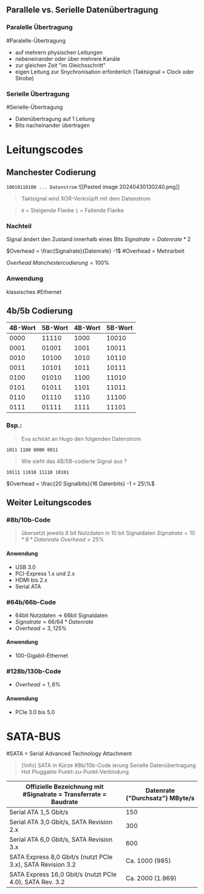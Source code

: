 ## Parallele vs. Serielle Datenübertragung

### Paralelle Übertragung
#Paralelle-Übertragung
* auf mehrern physischen Leitungen
* nebeneinander oder über mehrere Kanäle
* zur gleichen Zeit "im Gleichsschritt"
* eigen Leitung zur Snychronisation erforderlich (Taktsignal = Clock oder Strobe)
### Serielle Übertragung
#Serielle-Übertragung
- Datenübertragung auf 1 Leitung
- Bits nacheinander übertragen

# Leitungscodes
## Manchester Codierung
```10010110100 ... Datenstrom```
![[Pasted image 20240430130240.png]]
> Taktsignal  wird XOR-Verknüpft mit dem Datenstrom

> `0` = Steigende Flanke
> `1` = Fallende Flanke


### Nachteil
Signal ändert den Zustand innerhalb eines Bits
	$Signalrate = Datenrate * 2$ 

$Overhead = \frac{Signalrate}{Datenrate} -1$
#Overhead = Mehrarbeit

$Overhead \ Manchestercodierung = 100 \%$
### Anwendung
klassisches #Ethernet

## 4b/5b Codierung

| 4B-Wort | 5B-Wort | 4B-Wort | 5B-Wort |
| ------- | ------- | ------- | ------- |
| 0000    | 11110   | 1000    | 10010   |
| 0001    | 01001   | 1001    | 10011   |
| 0010    | 10100   | 1010    | 10110   |
| 0011    | 10101   | 1011    | 10111   |
| 0100    | 01010   | 1100    | 11010   |
| 0101    | 01011   | 1101    | 11011   |
| 0110    | 01110   | 1110    | 11100   |
| 0111    | 01111   | 1111    | 11101   |

### Bsp.:
> Eva schickt an Hugo den folgenden Datenstrom

`1011 1100 0000 0011`

> Wie sieht das 4B/5B-codierte Signal aus ?

`10111 11010 11110 10101`

$Overhead = \frac{20 Signalbits}{16 Datenbits} -1 = 25\%$

## Weiter Leitungscodes
### #8b/10b-Code
> übersetzt jeweils 8 bit Nutzdaten in 10 bit Signaldaten
>$Signalrate = 10 * 8 * Datenrate$
>$Overhead = 25\%$

#### Anwendung
* USB 3.0
* PCI-Express 1.x und 2.x
* HDMI bis 2.x
* Serial ATA

### #64b/66b-Code
* 64bit Nutzdaten -> 66bit Signaldaten
* $Signalrate = 66/64 * Datenrate$
* $Overhead = 3,125\%$
#### Anwendung
* 100-Gigabit-Ethernet

### #128b/130b-Code
* $Overhead = 1,6\%$
#### Anwendung
* PCIe 3.0 bis 5.0

# SATA-BUS
#SATA = Serial Advanced Technology Attachment

>[!info] SATA in Kürze
>  #8b/10b-Code ierung
>  Serielle Datenübertragung
>  Hot Pluggable
>  Punkt-zu-Punkt-Verbindung

| Offizielle Bezeichnung mit #Signalrate = Transferrate = Baudrate | Datenrate ("Durchsatz") MByte/s |
| ---------------------------------------------------------------- | ------------------------------- |
| Serial ATA 1,5 Gbit/s                                            | 150                             |
| Serial ATA 3,0 Gbit/s, SATA Revision 2.x                         | 300                             |
| Serial ATA 6,0 Gbit/s, SATA Revision 3.x                         | 600                             |
| SATA Express 8,0 Gbit/s (nutzt PCIe 3.x), SATA Revision 3.2      | Ca. 1000 (985)                  |
| SATA Express 16,0 Gbit/s (nutzt PCIe 4.0), SATA Rev. 3.2         | Ca. 2000 (1.969)                |

